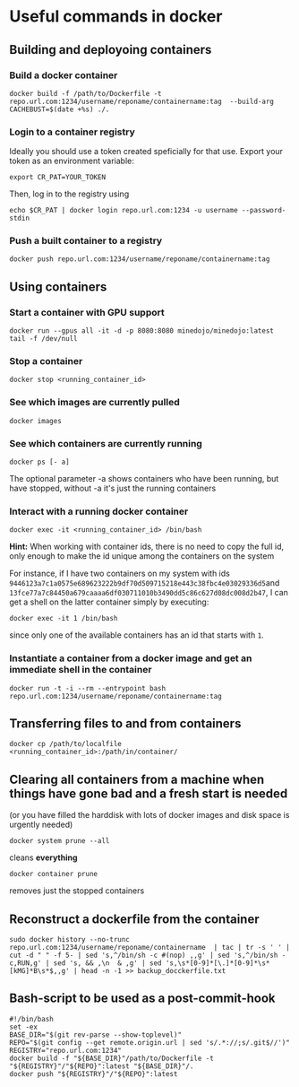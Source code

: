 # Useful commands in docker

## Building and deployoing containers

### Build a docker container
```
docker build -f /path/to/Dockerfile -t repo.url.com:1234/username/reponame/containername:tag  --build-arg CACHEBUST=$(date +%s) ./.
```

### Login to a container registry

Ideally you should use a token created speficially for that use. Export your token as an environment variable:

```
export CR_PAT=YOUR_TOKEN
```

Then, log in to the registry using

```
echo $CR_PAT | docker login repo.url.com:1234 -u username --password-stdin
```

### Push a built container to a registry
```
docker push repo.url.com:1234/username/reponame/containername:tag
```

## Using containers

### Start a container with GPU support

```
docker run --gpus all -it -d -p 8080:8080 minedojo/minedojo:latest tail -f /dev/null
```

### Stop a container

```
docker stop <running_container_id>
```

### See which images are currently pulled
```
docker images
```

### See which containers are currently running

```
docker ps [- a]
```
The optional parameter -a shows containers who have been running, but have stopped, without -a it's just the running containers

### Interact with a running docker container

```
docker exec -it <running_container_id> /bin/bash
```
**Hint:** When working with container ids, there is no need to copy the full id, only enough to make the id unique among the containers on the system

For instance, if I have two containers on my system with ids ``9446123a7c1a0575e689623222b9df70d509715218e443c38fbc4e03029336d5``and ``13fce77a7c84450a679caaaa6df030711010b3490dd5c86c627d08dc008d2b47``, I can get a shell on the latter container simply by executing:

``
docker exec -it 1 /bin/bash
``

since only one of the available containers has an id that starts with ``1``.

### Instantiate a container from a docker image and get an immediate shell in the container 

```
docker run -t -i --rm --entrypoint bash repo.url.com:1234/username/reponame/containername:tag
```

## Transferring files to and from containers

```
docker cp /path/to/localfile <running_container_id>:/path/in/container/
```

## Clearing all containers from a machine when things have gone bad and a fresh start is needed

(or you have filled the harddisk with lots of docker images and disk space is urgently needed)

```
docker system prune --all
```
cleans **everything**

```
docker container prune
```
removes just the stopped containers

## Reconstruct a dockerfile from the container 

```
sudo docker history --no-trunc repo.url.com:1234/username/reponame/containername  | tac | tr -s ' ' | cut -d " " -f 5- | sed 's,^/bin/sh -c #(nop) ,,g' | sed 's,^/bin/sh -c,RUN,g' | sed 's, && ,\n  & ,g' | sed 's,\s*[0-9]*[\.]*[0-9]*\s*[kMG]*B\s*$,,g' | head -n -1 >> backup_docckerfile.txt
```

## Bash-script to be used as a post-commit-hook

```
#!/bin/bash
set -ex
BASE_DIR="$(git rev-parse --show-toplevel)"
REPO="$(git config --get remote.origin.url | sed 's/.*://;s/.git$//')"
REGISTRY="repo.url.com:1234"
docker build -f "${BASE_DIR}"/path/to/Dockerfile -t "${REGISTRY}"/"${REPO}":latest "${BASE_DIR}"/.
docker push "${REGISTRY}"/"${REPO}":latest
```
